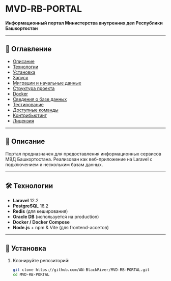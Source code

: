 # MVD‑RB‑PORTAL

**Информационный портал Министерства внутренних дел Республики Башкортостан**

---

## 📌 Оглавление

- [Описание](#описание)
- [Технологии](#технологии)
- [Установка](#установка)
- [Запуск](#запуск)
- [Миграции и начальные данные](#миграции-и-начальные-данные)
- [Структура проекта](#структура-проекта)
- [Docker](#docker)
- [Сведения о базе данных](#сведения-о-базе-данных)
- [Тестирование](#тестирование)
- [Доступные команды](#доступные-команды)
- [Контрибьютинг](#контрибьютинг)
- [Лицензия](#лицензия)

---

## 🧾 Описание

Портал предназначен для предоставления информационных сервисов МВД Башкортостана. Реализован как веб-приложение на Laravel с подключением к нескольким базам данных.

---

## 🛠 Технологии

- **Laravel** 12.2
- **PostgreSQL** 16.2
- **Redis** (для кеширования)
- **Oracle DB** (используется на production)
- **Docker / Docker Compose**
- **Node.js** + npm & Vite (для frontend-ассетов)

---

## 🚀 Установка

1. Клонируйте репозиторий:

   ```bash
   git clone https://github.com/AN-BlackRiver/MVD-RB-PORTAL.git
   cd MVD-RB-PORTAL
